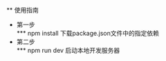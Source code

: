 ** 使用指南
<ul>
  <li>第一步</li>
  *** npm install 下载package.json文件中的指定依赖
  <li>第二步</li>
  *** npm run dev 启动本地开发服务器
</ul>
